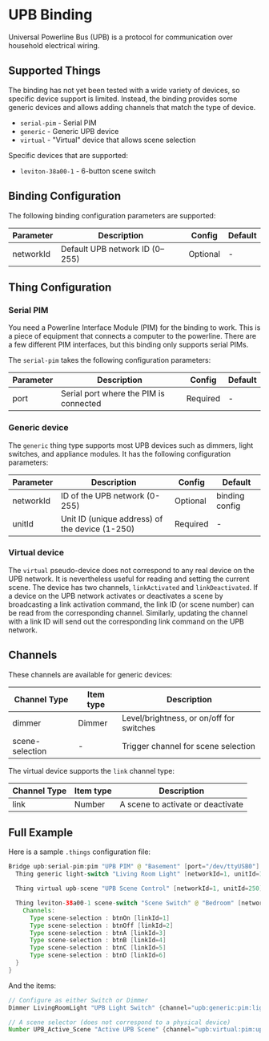 # UPB Binding

Universal Powerline Bus (UPB) is a protocol for communication over household electrical wiring.

## Supported Things

The binding has not yet been tested with a wide variety of devices, so specific device support is limited.
Instead, the binding provides some generic devices and allows adding channels that match the type of device.

- `serial-pim` - Serial PIM
- `generic` - Generic UPB device
- `virtual` - "Virtual" device that allows scene selection

Specific devices that are supported:

- `leviton-38a00-1` - 6-button scene switch

## Binding Configuration

The following binding configuration parameters are supported:

| Parameter                | Description                                    | Config   | Default |
| ------------------------ | ---------------------------------------------- |--------- | ------- |
| networkId                | Default UPB network ID (0–255)                 | Optional | -       |

## Thing Configuration

### Serial PIM

You need a Powerline Interface Module (PIM) for the binding to work.
This is a piece of equipment that connects a computer to the powerline.
There are a few different PIM interfaces, but this binding only supports serial PIMs.

The `serial-pim` takes the following configuration parameters:

| Parameter                | Description                                    | Config   | Default |
| ------------------------ | ---------------------------------------------- |--------- | ------- |
| port                     | Serial port where the PIM is connected         | Required | -       |

### Generic device

The `generic` thing type supports most UPB devices such as dimmers, light switches,
and appliance modules. It has the following configuration parameters:

| Parameter                | Description                                    | Config   | Default        |
| ------------------------ | ---------------------------------------------- |--------- | -------------- |
| networkId                | ID of the UPB network (0-255)                  | Optional | binding config |
| unitId                   | Unit ID (unique address) of the device (1-250) | Required | -              |

### Virtual device

The `virtual` pseudo-device does not correspond to any real device on the UPB network.
It is nevertheless useful for reading and setting the current scene.
The device has two channels, `linkActivated` and `linkDeactivated`.
If a device on the UPB network activates or deactivates a scene by broadcasting a link activation command, the link ID (or scene number) can be read from the corresponding channel.
Similarly, updating the channel with a link ID will send out the corresponding link command on the UPB network.

## Channels

These channels are available for generic devices:

| Channel Type    | Item type | Description                                     |
| --------------- | --------- | ----------------------------------------------- |
| dimmer          | Dimmer    | Level/brightness, or on/off for switches        |
| scene-selection | -         | Trigger channel for scene selection             |

The virtual device supports the `link` channel type:

| Channel Type | Item type | Description                            |
| ------------ | --------- | -------------------------------------- |
| link         | Number    | A scene to activate or deactivate      |

## Full Example

Here is a sample `.things` configuration file:

```java
Bridge upb:serial-pim:pim "UPB PIM" @ "Basement" [port="/dev/ttyUSB0"] {
  Thing generic light-switch "Living Room Light" [networkId=1, unitId=1]

  Thing virtual upb-scene "UPB Scene Control" [networkId=1, unitId=250]

  Thing leviton-38a00-1 scene-switch "Scene Switch" @ "Bedroom" [networkId=1, unitId=2] {
    Channels:
      Type scene-selection : btnOn [linkId=1]
      Type scene-selection : btnOff [linkId=2]
      Type scene-selection : btnA [linkId=3]
      Type scene-selection : btnB [linkId=4]
      Type scene-selection : btnC [linkId=5]
      Type scene-selection : btnD [linkId=6]
  }
}

```

And the items:

```java
// Configure as either Switch or Dimmer
Dimmer LivingRoomLight "UPB Light Switch" {channel="upb:generic:pim:light-switch:dimmer"}

// A scene selector (does not correspond to a physical device)
Number UPB_Active_Scene "Active UPB Scene" {channel="upb:virtual:pim:upb-scene:linkActivated"}
```
